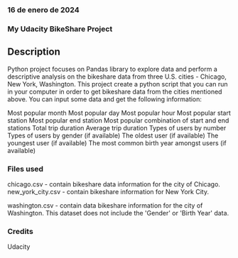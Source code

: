 ### 16 de enero de 2024 

### My Udacity BikeShare Project

## Description
Python project focuses on Pandas library to explore data and perform a descriptive analysis on the bikeshare data from three U.S. cities - Chicago, New York, Washington.
This project create a python script that you can run in your computer in order to get bikeshare data from the cities mentioned above.
You can input some data and get the following information:

Most popular month
Most popular day
Most popular hour
Most popular start station
Most popular end station
Most popular combination of start and end stations
Total trip duration
Average trip duration
Types of users by number
Types of users by gender (if available)
The oldest user (if available)
The youngest user (if available)
The most common birth year amongst users (if available)

### Files used
chicago.csv - contain bikeshare data information for the city of Chicago.
new_york_city.csv - contain bikeshare information for New York City.

washington.csv - contain data bikeshare information for the city of Washington. This dataset does not include the 'Gender' or 'Birth Year' data.

### Credits
Udacity
